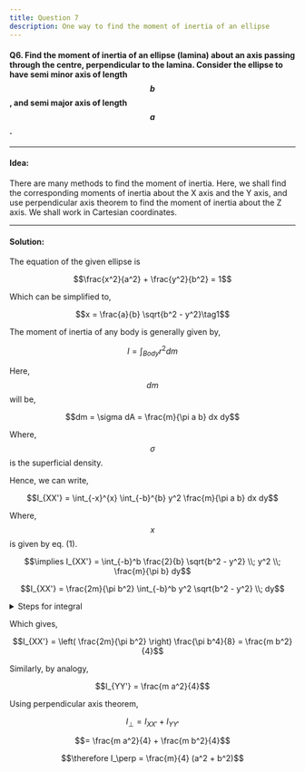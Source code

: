 ```yaml
---
title: Question 7
description: One way to find the moment of inertia of an ellipse
---
```


<script src="https://cdn.mathjax.org/mathjax/latest/MathJax.js?config=TeX-AMS-MML_HTMLorMML" type="text/javascript"></script>

#### Q6. Find the moment of inertia of an ellipse (lamina) about an axis passing through the centre, perpendicular to the lamina. Consider the ellipse to have semi minor axis of length $$b$$, and semi major axis of length $$a$$.

---

#### Idea:

There are many methods to find the moment of inertia. Here, we shall find the corresponding moments of inertia about the X axis and the Y axis, and use perpendicular axis theorem to find the moment of inertia about the Z axis. We shall work in Cartesian coordinates.

---

#### Solution:

The equation of the given ellipse is 

$$\frac{x^2}{a^2} + \frac{y^2}{b^2} = 1$$

Which can be simplified to,

$$x = \frac{a}{b} \sqrt{b^2 - y^2}\tag1$$

The moment of inertia of any body is generally given by,

$$I = \int_{Body} r^2 dm$$

Here, $$dm$$ will be,

$$dm = \sigma dA = \frac{m}{\pi a b} dx dy$$

Where, $$\sigma$$ is the superficial density.

Hence, we can write,

$$I_{XX'} = \int_{-x}^{x} \int_{-b}^{b} y^2 \frac{m}{\pi a b} dx dy$$

Where, $$x$$ is given by eq. (1).

$$\implies I_{XX'} = \int_{-b}^b \frac{2}{b} \sqrt{b^2 - y^2} \\; y^2 \\; \frac{m}{\pi b} dy$$

$$I_{XX'} = \frac{2m}{\pi b^2} \int_{-b}^b y^2 \sqrt{b^2 - y^2} \\; dy$$

<details>
<summary> Steps for integral </summary>

---

$$\int_{-b}^b y^2 \sqrt{b^2 - y^2} \\; dy$$

We shall use a substitution,

$$y = b \sin \alpha$$

$$\implies dy = b \cos \alpha d \alpha$$

And corresponding change of limits, we get

$$= \int_{-\frac{\pi}{2}}^{\frac{\pi}{2}} b^2 \sin^2 \alpha ( b \cos \alpha) \\\; b \cos \alpha d \alpha$$

$$= b^4 \int_{-\frac{\pi}{2}}^{\frac{\pi}{2}} \sin^2 \alpha \cos^2 \alpha \; d \alpha$$

Multiplying and dividing by $$4$$ for the $$\sin 2 \alpha$$ formula and using $$\sin^2 \alpha = \frac{1 - \cos 2 \alpha}{2}$$

$$= \frac{b^4}{4} \left( \int_{-\frac{\pi}{2}}^{\frac{\pi}{2}} \frac{1}{2} d \alpha - \int_{-\frac{\pi}{2}}^{\frac{\pi}{2}} \frac{cos 4 \alpha}{2} d\alpha \right)$$

$$= \frac{b^4}{4} \left( \frac{\pi}{2} - \frac{1}{8} \sin 4 \alpha \Bigr|\_{-\frac{\pi}{2}}^{\frac{\pi}{2}} \right)$$

$$= \frac{b^4}{4} \left( \frac{\pi}{2} - 0 \right)$$

$$\implies \int_{-b}^b y^2 \sqrt{b^2 - y^2} \\; dy = \frac{\pi b^4}{8}$$

---

</details>

Which gives,

$$I_{XX'} = \left( \frac{2m}{\pi b^2} \right) \frac{\pi b^4}{8} = \frac{m b^2}{4}$$

Similarly, by analogy,

$$I_{YY'} = \frac{m a^2}{4}$$

Using perpendicular axis theorem,

$$I_\perp = I_{XX'} + I_{YY'}$$

$$= \frac{m a^2}{4} + \frac{m b^2}{4}$$

$$\therefore I_\perp = \frac{m}{4} (a^2 + b^2)$$
